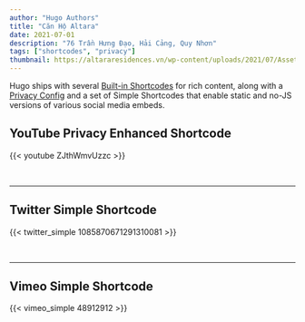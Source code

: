 ```yaml
---
author: "Hugo Authors"
title: "Căn Hộ Altara"
date: 2021-07-01
description: "76 Trần Hưng Đạo, Hải Cảng, Quy Nhơn"
tags: ["shortcodes", "privacy"]
thumbnail: https://altararesidences.vn/wp-content/uploads/2021/07/Asset-8.png
---
```


Hugo ships with several [Built-in Shortcodes](https://gohugo.io/content-management/shortcodes/#use-hugos-built-in-shortcodes) for rich content, along with a [Privacy Config](https://gohugo.io/about/hugo-and-gdpr/) and a set of Simple Shortcodes that enable static and no-JS versions of various social media embeds.

## <!--more-->

## YouTube Privacy Enhanced Shortcode

{{< youtube ZJthWmvUzzc >}}

<br>

---

## Twitter Simple Shortcode

{{< twitter_simple 1085870671291310081 >}}

<br>

---

## Vimeo Simple Shortcode

{{< vimeo_simple 48912912 >}}
